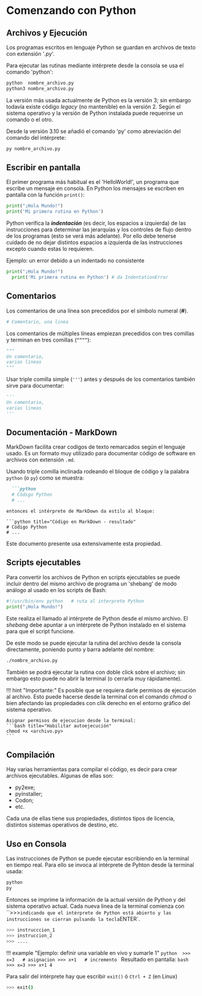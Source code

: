 
# Comenzando con Python


## Archivos y Ejecución

Los programas escritos en lenguaje Python se guardan en archivos de texto con extensión '*.py*'.

Para ejecutar las rutinas mediante intérprete desde la consola  se usa el comando 'python':

```bash title="ejecutar rutina Python "
python  nombre_archivo.py
python3 nombre_archivo.py 
```
La versión más usada actualmente de Python es la versión 3; sin embargo todavía existe código *legacy* (no mantenible) en la versión 2. Según el sistema operativo y la versión de Python instalada puede requerirse un comando o el otro.

Desde la versión 3.10 se añadió el comando 'py' como abreviación del comando del intérprete:

```bash title="ejecutar rutina Python - abreviado"
py nombre_archivo.py
```

## Escribir en pantalla

El primer programa más habitual es el 'HelloWorld!', un programa que escribe un mensaje en consola. En Python los mensajes se escriben en pantalla con la función `print()`:

```python title="Hola mundo"
print("¡Hola Mundo!")
print('Mi primera rutina en Python')
```

Python verifica la ***indentación*** (es decir, los espacios a izquierda) de las instrucciones para determinar las jerarquías y los controles de flujo dentro de los programas (esto se verá más adelante). Por ello debe tenerse cuidado de no dejar distintos espacios a izquierda de las instrucciones excepto cuando estas lo requieren. 

Ejemplo: un error debido a un indentado no consistente
```python title="Error indentado"
print("¡Hola Mundo!")
  print('Mi primera rutina en Python') # da IndentationError
```


## Comentarios 
Los comentarios de una línea son precedidos por el símbolo numeral (**#**).
```python title="Comentarios simples"
# Comentario, una linea
```
Los comentarios de múltiples líneas empiezan precedidos con tres comillas y terminan en tres comillas (`“”””`): 

```python title="Comentarios multilínea - comillas"
"""
Un comentario, 
varias lineas
"""
```
Usar triple comilla simple (`'''`) antes y después de los comentarios también sirve para documentar:

```python title="Comentarios multilínea - comillas simples"
'''
Un comentario, 
varias lineas
'''
```

## Documentación - MarkDown

MarkDown facilita crear codigos de texto remarcados según el lenguaje usado. Es un formato muy utilizado para documentar  código de software en archivos con extensión `.md`.

Usando triple comilla inclinada rodeando el bloque de código y la palabra `python` (o `py`) como se muestra: 

```markdown title="Código en MarkDown - formato"
  ```python
  # Código Python
  # ...
  ```
```
entonces el intérprete de MarkDown da estilo al bloque:

```python title="Código en MarkDown - resultado"
# Código Python
# ...
```
Este documento presente usa extensivamente esta propiedad.


## Scripts ejecutables

Para convertir los archivos de Python en scripts ejecutables se puede incluir dentro del mismo archivo de programa un 'shebang' de modo análogo al usado en los scripts de Bash:
```python title="Rutinas ejecutables"
#!/usr/bin/env python   # ruta al interprete Python
print("¡Hola Mundo!")
```
Este realiza el llamado al intérprete de Python desde el mismo archivo. El *shebang* debe apuntar a un intérprete de Python instalado en el sistema para que el script funcione.

De este modo se puede ejecutar la rutina del archivo desde la consola directamente, poniendo punto y barra adelante del nombre:
```bash title="Autoejecución"
./nombre_archivo.py
```
También se podrá ejecutar la rutina con doble click sobre el archivo; sin embargo esto puede no abrir la terminal (o cerrarla muy rápidamente).

!!! hint "Importante:"
    Es posible que se requiera darle permisos de ejecución al archivo. Esto puede hacerse desde la terminal con el comando *chmod* o bien afectando las propiedades con clik derecho en el entorno gráfico del sistema operativo.

    Asignar permisos de ejecucion desde la terminal:
    ```bash title="Habilitar autoejecución"
    chmod +x <archivo.py>
    ```

## Compilación

Hay varias herramientas para compilar el código, es decir para crear archivos ejecutables. Algunas de ellas son:

- py2exe;
- pyinstaller;
- Codon;
- etc.

Cada una de ellas tiene sus propiedades, distintos tipos de licencia, distintos sistemas operativos de destino, etc.


## Uso en Consola

Las instrucciones de Python se puede ejecutar escribiendo en la terminal en tiempo real. Para ello se invoca al intérprete de Pyhton desde la terminal usada:

```bash title="Uso en consola"
python
py
```

Entonces se imprime la información de la actual versión de Python y del sistema operativo actual. Cada nueva linea de la terminal comienza con ``>>>` indicando que el intérprete de Python está abierto y las instrucciones se cierran pulsando la tecla `ENTER`.

```python title="Uso en consola - Instruccion a instruccion"
>>> instrucccion_1
>>> instruccion_2
>>> ....
```


!!! example "Ejemplo: definir una variable en vivo y sumarle 1"
    ```python 
    >>> x=3   # asignacion
    >>> x+1   # incremento
    ```
    Resultado en pantalla:
    ```bash 
    >>> x=3
    >>> x+1
    4
    ```

Para salir del intérprete hay que escribir `exit()` ó `Ctrl + Z` (en Linux)

```bash title="Uso en consola - Salida"
>>> exit()
```

